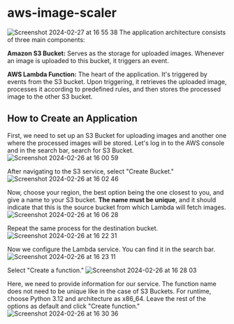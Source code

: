 # aws-image-scaler

![Screenshot 2024-02-27 at 16 55 38](https://github.com/ogzyzy/aws-image-scaler/assets/157073744/acfcccf9-b0fe-4ffe-bf8c-3c0383f178b4)
The application architecture consists of three main components:

**Amazon S3 Bucket:** Serves as the storage for uploaded images. Whenever an image is uploaded to this bucket, it triggers an event.

**AWS Lambda Function:** The heart of the application. It's triggered by events from the S3 bucket. Upon triggering, it retrieves the uploaded image, processes it according to predefined rules, and then stores the processed image to the other S3 bucket.

## How to Create an Application

First, we need to set up an S3 Bucket for uploading images and another one where the processed images will be stored. Let's log in to the AWS console and in the search bar, search for S3 Bucket.
![Screenshot 2024-02-26 at 16 00 59](https://github.com/ogzyzy/aws-image-scaler/assets/157073744/7fcfaf67-4a73-4bae-bcef-af038f523f04)

After navigating to the S3 service, select "Create Bucket."
![Screenshot 2024-02-26 at 16 02 46](https://github.com/ogzyzy/aws-image-scaler/assets/157073744/9671277d-b270-41dc-be63-641e83b6bdf9)

Now, choose your region, the best option being the one closest to you, and give a name to your S3 bucket. **The name must be unique**, and it should indicate that this is the source bucket from which Lambda will fetch images.
![Screenshot 2024-02-26 at 16 06 28](https://github.com/ogzyzy/aws-image-scaler/assets/157073744/1b41916c-af37-404d-907e-3cc8f5fb0a07)

Repeat the same process for the destination bucket.
![Screenshot 2024-02-26 at 16 22 31](https://github.com/ogzyzy/aws-image-scaler/assets/157073744/12549d32-0a62-4c6a-ac54-67438266ed56)

Now we configure the Lambda service. You can find it in the search bar.
![Screenshot 2024-02-26 at 16 23 11](https://github.com/ogzyzy/aws-image-scaler/assets/157073744/9451bb1b-bbbc-4863-a917-f6c78880c850)

Select "Create a function."
![Screenshot 2024-02-26 at 16 28 03](https://github.com/ogzyzy/aws-image-scaler/assets/157073744/355c2ce2-770b-4ba6-b02f-8557510eb526)

Here, we need to provide information for our service. The function name does not need to be unique like in the case of S3 Buckets. For runtime, choose Python 3.12 and architecture as x86_64. Leave the rest of the options as default and click "Create function."
![Screenshot 2024-02-26 at 16 30 36](https://github.com/ogzyzy/aws-image-scaler/assets/157073744/048fb6ad-a40b-4c50-a104-d1a9c6b6c5b3)
